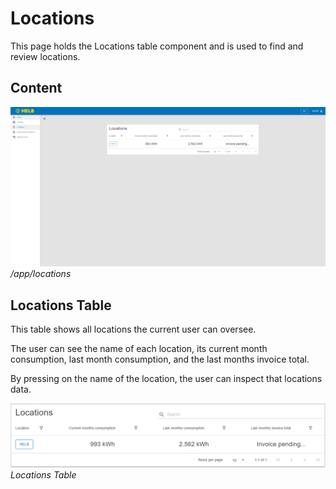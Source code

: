 # Locations

This page holds the Locations table component and is used to find and review
locations.

## Content

![ENLocationPage](../../assets/location-page.png) _/app/locations_

## Locations Table

This table shows all locations the current user can oversee.

The user can see the name of each location, its current month consumption, last
month consumption, and the last months invoice total.

By pressing on the name of the location, the user can inspect that locations
data.

![ENLocationsTable](../../assets/locations-table.png) _Locations Table_
